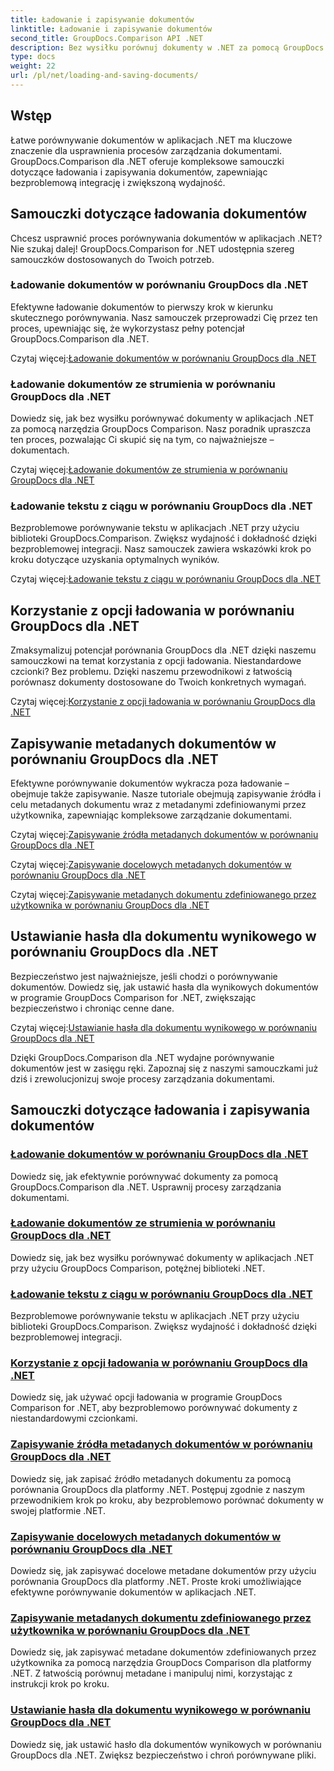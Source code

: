 ```yaml
---
title: Ładowanie i zapisywanie dokumentów
linktitle: Ładowanie i zapisywanie dokumentów
second_title: GroupDocs.Comparison API .NET
description: Bez wysiłku porównuj dokumenty w .NET za pomocą GroupDocs.Comparison dla .NET. Dowiedz się, jak ładować, zapisywać i wykorzystywać opcje ładowania w celu wydajnego zarządzania dokumentami.
type: docs
weight: 22
url: /pl/net/loading-and-saving-documents/
---
```

## Wstęp

Łatwe porównywanie dokumentów w aplikacjach .NET ma kluczowe znaczenie dla usprawnienia procesów zarządzania dokumentami. GroupDocs.Comparison dla .NET oferuje kompleksowe samouczki dotyczące ładowania i zapisywania dokumentów, zapewniając bezproblemową integrację i zwiększoną wydajność.

## Samouczki dotyczące ładowania dokumentów

Chcesz usprawnić proces porównywania dokumentów w aplikacjach .NET? Nie szukaj dalej! GroupDocs.Comparison for .NET udostępnia szereg samouczków dostosowanych do Twoich potrzeb.

### Ładowanie dokumentów w porównaniu GroupDocs dla .NET

Efektywne ładowanie dokumentów to pierwszy krok w kierunku skutecznego porównywania. Nasz samouczek przeprowadzi Cię przez ten proces, upewniając się, że wykorzystasz pełny potencjał GroupDocs.Comparison dla .NET.

 Czytaj więcej:[Ładowanie dokumentów w porównaniu GroupDocs dla .NET](./loading-documents/)

### Ładowanie dokumentów ze strumienia w porównaniu GroupDocs dla .NET

Dowiedz się, jak bez wysiłku porównywać dokumenty w aplikacjach .NET za pomocą narzędzia GroupDocs Comparison. Nasz poradnik upraszcza ten proces, pozwalając Ci skupić się na tym, co najważniejsze – dokumentach.

 Czytaj więcej:[Ładowanie dokumentów ze strumienia w porównaniu GroupDocs dla .NET](./loading-documents-from-stream/)

### Ładowanie tekstu z ciągu w porównaniu GroupDocs dla .NET

Bezproblemowe porównywanie tekstu w aplikacjach .NET przy użyciu biblioteki GroupDocs.Comparison. Zwiększ wydajność i dokładność dzięki bezproblemowej integracji. Nasz samouczek zawiera wskazówki krok po kroku dotyczące uzyskania optymalnych wyników.

 Czytaj więcej:[Ładowanie tekstu z ciągu w porównaniu GroupDocs dla .NET](./loading-text-from-string/)

## Korzystanie z opcji ładowania w porównaniu GroupDocs dla .NET

Zmaksymalizuj potencjał porównania GroupDocs dla .NET dzięki naszemu samouczkowi na temat korzystania z opcji ładowania. Niestandardowe czcionki? Bez problemu. Dzięki naszemu przewodnikowi z łatwością porównasz dokumenty dostosowane do Twoich konkretnych wymagań.

 Czytaj więcej:[Korzystanie z opcji ładowania w porównaniu GroupDocs dla .NET](./using-load-options/)

## Zapisywanie metadanych dokumentów w porównaniu GroupDocs dla .NET

Efektywne porównywanie dokumentów wykracza poza ładowanie – obejmuje także zapisywanie. Nasze tutoriale obejmują zapisywanie źródła i celu metadanych dokumentu wraz z metadanymi zdefiniowanymi przez użytkownika, zapewniając kompleksowe zarządzanie dokumentami.

 Czytaj więcej:[Zapisywanie źródła metadanych dokumentów w porównaniu GroupDocs dla .NET](./saving-documents-metadata-source/)

 Czytaj więcej:[Zapisywanie docelowych metadanych dokumentów w porównaniu GroupDocs dla .NET](./saving-documents-metadata-target/)

 Czytaj więcej:[Zapisywanie metadanych dokumentu zdefiniowanego przez użytkownika w porównaniu GroupDocs dla .NET](./saving-user-defined-document-metadata/)

## Ustawianie hasła dla dokumentu wynikowego w porównaniu GroupDocs dla .NET

Bezpieczeństwo jest najważniejsze, jeśli chodzi o porównywanie dokumentów. Dowiedz się, jak ustawić hasła dla wynikowych dokumentów w programie GroupDocs Comparison for .NET, zwiększając bezpieczeństwo i chroniąc cenne dane.

 Czytaj więcej:[Ustawianie hasła dla dokumentu wynikowego w porównaniu GroupDocs dla .NET](./setting-password-for-resultant-document/)

Dzięki GroupDocs.Comparison dla .NET wydajne porównywanie dokumentów jest w zasięgu ręki. Zapoznaj się z naszymi samouczkami już dziś i zrewolucjonizuj swoje procesy zarządzania dokumentami.
## Samouczki dotyczące ładowania i zapisywania dokumentów
### [Ładowanie dokumentów w porównaniu GroupDocs dla .NET](./loading-documents/)
Dowiedz się, jak efektywnie porównywać dokumenty za pomocą GroupDocs.Comparison dla .NET. Usprawnij procesy zarządzania dokumentami.
### [Ładowanie dokumentów ze strumienia w porównaniu GroupDocs dla .NET](./loading-documents-from-stream/)
Dowiedz się, jak bez wysiłku porównywać dokumenty w aplikacjach .NET przy użyciu GroupDocs Comparison, potężnej biblioteki .NET.
### [Ładowanie tekstu z ciągu w porównaniu GroupDocs dla .NET](./loading-text-from-string/)
Bezproblemowe porównywanie tekstu w aplikacjach .NET przy użyciu biblioteki GroupDocs.Comparison. Zwiększ wydajność i dokładność dzięki bezproblemowej integracji.
### [Korzystanie z opcji ładowania w porównaniu GroupDocs dla .NET](./using-load-options/)
Dowiedz się, jak używać opcji ładowania w programie GroupDocs Comparison for .NET, aby bezproblemowo porównywać dokumenty z niestandardowymi czcionkami.
### [Zapisywanie źródła metadanych dokumentów w porównaniu GroupDocs dla .NET](./saving-documents-metadata-source/)
Dowiedz się, jak zapisać źródło metadanych dokumentu za pomocą porównania GroupDocs dla platformy .NET. Postępuj zgodnie z naszym przewodnikiem krok po kroku, aby bezproblemowo porównać dokumenty w swojej platformie .NET.
### [Zapisywanie docelowych metadanych dokumentów w porównaniu GroupDocs dla .NET](./saving-documents-metadata-target/)
Dowiedz się, jak zapisywać docelowe metadane dokumentów przy użyciu porównania GroupDocs dla platformy .NET. Proste kroki umożliwiające efektywne porównywanie dokumentów w aplikacjach .NET.
### [Zapisywanie metadanych dokumentu zdefiniowanego przez użytkownika w porównaniu GroupDocs dla .NET](./saving-user-defined-document-metadata/)
Dowiedz się, jak zapisywać metadane dokumentów zdefiniowanych przez użytkownika za pomocą narzędzia GroupDocs Comparison dla platformy .NET. Z łatwością porównuj metadane i manipuluj nimi, korzystając z instrukcji krok po kroku.
### [Ustawianie hasła dla dokumentu wynikowego w porównaniu GroupDocs dla .NET](./setting-password-for-resultant-document/)
Dowiedz się, jak ustawić hasło dla dokumentów wynikowych w porównaniu GroupDocs dla .NET. Zwiększ bezpieczeństwo i chroń porównywane pliki.
